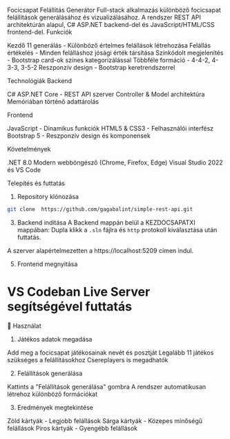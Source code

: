 Focicsapat Felállítás Generátor
Full-stack alkalmazás különböző focicsapat felállítások generálásához és vizualizálásához. A rendszer REST API architektúrán alapul, C# ASP.NET backend-del és JavaScript/HTML/CSS frontend-del.
Funkciók

Kezdő 11 generálás - Különböző értelmes felállások létrehozása
Felállás értékelés - Minden felálláshoz jósági érték társítása
Színkódolt megjelenítés - Bootstrap card-ok színes kategorizálással
Többféle formáció - 4-4-2, 4-3-3, 3-5-2 
Reszponzív design - Bootstrap keretrendszerrel

Technológiák
Backend

C# ASP.NET Core - REST API szerver
Controller & Model architektúra
Memóriában történő adattárolás

Frontend

JavaScript - Dinamikus funkciók
HTML5 & CSS3 - Felhasználói interfész
Bootstrap 5 - Reszponzív design és komponensek

Követelmények

.NET 8.0
Modern webböngésző (Chrome, Firefox, Edge)
Visual Studio 2022 és VS Code

Telepítés és futtatás
1. Repository klónozása
````bash
git clone  https://github.com/gagabalint/simple-rest-api.git
````
3. Backend indítása
A Backend mappán belül a KEZDOCSAPATXI mappában:
Dupla klikk a `.sln` fájlra és `http` protokoll kiválasztása után futtatás.

A szerver alapértelmezetten a https://localhost:5209 címen indul.

5. Frontend megnyitása
# VS Codeban Live Server segítségével futtatás

🎯 Használat
1. Játékos adatok megadása

Add meg a focicsapat játékosainak nevét és posztját
Legalább 11 játékos szükséges a felállításokhoz
Csereplayers is megadhatók

2. Felállítások generálása

Kattints a "Felállítások generálása" gombra
A rendszer automatikusan létrehoz különböző formációkat

3. Eredmények megtekintése

Zöld kártyák - Legjobb felállások
Sárga kártyák - Közepes minőségű felállások
Piros kártyák - Gyengébb felállások
